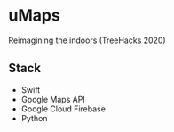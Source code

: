 # uMaps

Reimagining the indoors 
(TreeHacks 2020)

## Stack
* Swift
* Google Maps API
* Google Cloud Firebase
* Python
